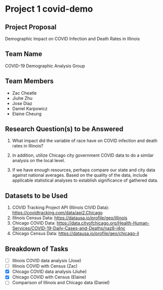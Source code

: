 # **Project 1 covid-demo**

## Project Proposal
Demographic Impact on COVID Infection and Death Rates in Illinois

## Team Name
COVID-19 Demographic Analysis Group

## Team Members
- Zac Cheatle
- Jiuhe Zhu
- Jose Diaz
- Daniel Karpowicz
- Elaine Cheung

## Research Question(s) to be Answered
1. What impact did the variable of race have on COVID infection and death rates in Illinois?

2. In addition, utilize Chicago city government COVID data to do a similar analysis on the local level.

3. If we have enough resources, perhaps compare our state and city data against national averages. Based on the quality of the data, include applicable statistical analyses to establish significance of gathered data.

## Datasets to be Used
1. COVID Tracking Project API (Illinois CIVID Data): https://covidtracking.com/data/api2.Chicago
2. Illinois Census Data: https://datausa.io/profile/geo/illinois
3. Chicago COVID Data: https://data.cityofchicago.org/Health-Human-Services/COVID-19-Daily-Cases-and-Deaths/naz8-j4nc 
4. Chicago Census Data: https://datausa.io/profile/geo/chicago-il

## Breakdown of Tasks
- [ ] Illinois COVID data analysis (Jose)
- [ ] Illinois COVID with Census (Zac)
- [X] Chicago COVID data analysis (Jiuhe)
- [X] Chicago COVID with Census (Elaine)
- [ ] Comparison of Illinois and Chicago data (Daniel)
